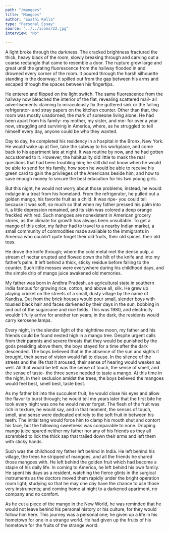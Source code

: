 ```yaml
---
path: "/mangoes"
title: "Mangoes"
author: "Swathi Kella"
type: "Personal Essay"
source: "../../icons/22.jpg"
interview: "No"

---
```


A light broke through the darkness. The cracked brightness fractured the thick, heavy black of the room, slowly breaking through and carving out a coarse rectangle that came to resemble a door. The rupture grew large and great until the grating fluorescence from the hallway flooded in and drowned every corner of the room. It poured through the harsh silhouette standing in the doorway; it spilled out from the gap between his arms and escaped through the spaces between his fingertips.

He entered and flipped on the light switch. The same fluorescence from the hallway now bleached the interior of the flat, revealing scattered mail- all advertisements claiming to miraculously fix the guttered sink or the failing refrigerator- and stray papers on the kitchen counter. Other than that, the room was mostly unadorned, the mark of someone living alone. He had been apart from his family- my mother, my sister, and me- for over a year now, struggling and surviving in America, where, as he struggled to tell himself every day, anyone could be who they wanted.

Day to day, he completed his residency in a hospital in the Bronx, New York. He would wake up at five, take the subway to his workplace, and come back to his apartment late at night. It was routine by now, and he had gotten accustomed to it. However, the habituality did little to mask the real questions that had been troubling him; he still did not know when he would be able to send for his family, how soon he would be able to receive his green card to gain the privileges of the Americans beside him, and how to save enough money to secure the best education for his two young girls.

But this night, he would not worry about those problems; instead, he would indulge in a treat from his homeland. From the refrigerator, he pulled out a golden mango, his favorite fruit as a child. It was ripe- you could tell because it was soft, so much so that when my father pressed his palm into it, a little depression remained, and its skin was colored a deep orange freckled with red. Such mangoes are nonexistent in American grocery stores, as the climate for growth has always been unsuitable. To get a mango of this color, my father had to travel to a nearby Indian market, a small community of commodities made available to the immigrants in America who couldn’t quite forget their old fruits, their old spices, their old teas.

He drove the knife through; where the cold metal met the dense pulp, a stream of nectar erupted and flowed down the hilt of the knife and into my father’s palm. It left behind a thick, sticky residue before falling to the counter. Such little messes were everywhere during his childhood days, and the simple drip of mango juice awakened old memories.

My father was born in Andhra Pradesh, an agricultural state in southern India famous for growing rice, cotton, and above all, silk. He grew up playing cricket on the streets of a small, dusty village by the name of Kandisa. Out from the brick houses would pour small, slender boys with tousled black hair and faces darkened by their days in the sun, bobbing in and out of the sugarcane and rice fields. This was 1980, and electricity wouldn’t fully arrive for another ten years; in the dark, the residents would carry kerosene lamps.

Every night, in the slender light of the nighttime moon, my father and his friends could be found nested high in a mango tree. Despite urgent calls from their parents and severe threats that they would be punished by the gods presiding above them, the boys stayed for a time after the dark descended. The boys believed that in the absence of the sun and sights it brought, their sense of vision would fall to disuse. In the silence of the streets and the life that it aroused, their sense of hearing would weaken as well. All that would be left was the sense of touch, the sense of smell, and the sense of taste- the three sense needed to taste a mango. At this time in the night, in their seclusion amidst the trees, the boys believed the mangoes would feel best, smell best, taste best.

As my father bit into the succulent fruit, he would close his eyes and allow the flavor to burst through; he would tell me years later that the first bite he took every night was one he would never forget. The flesh of the fruit was rich in texture, he would say, and in that moment, the senses of touch, smell, and sense were dedicated entirely to the soft fruit in between his teeth. The initial tang would force him to clamp his mouth shut and contort his face, but the following sweetness was comparable to none. Dripping mango juice spared neither my father nor any of his friends as they all scrambled to lick the thick sap that trailed down their arms and left them with sticky hands.

Such was the childhood my father left behind in India. He left behind his village, the trees he stripped of mangoes, and all the friends he shared those mangoes with. He left behind the golden fruit which had become a staple of his daily life. In coming to America, he left behind his own family. He spent his days as a resident, watching the fierce glints in the surgical instruments as the doctors moved them rapidly under the bright operation room light; studying so that he may one day have the chance to use those very instruments; and coming home at night to a darkened apartment, no company and no comfort.

As he cut a piece of the mango in the New World, he was reminded that he would not leave behind his personal history or his culture, for they would follow him here. This journey was a personal one; he given up a life in his hometown for one in a strange world. He had given up the fruits of his hometown for the fruits of the strange world.